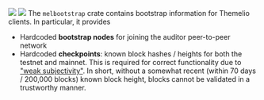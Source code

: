 [![](https://img.shields.io/crates/v/melbootstrap)](https://crates.io/crates/melbootstrap)
![](https://img.shields.io/crates/l/melbootstrap)
The `melbootstrap` crate contains bootstrap information for Themelio clients. In particular, it provides

- Hardcoded **bootstrap nodes** for joining the auditor peer-to-peer network
- Hardcoded **checkpoints**: known block hashes / heights for both the testnet and mainnet. This is required for correct functionality due to ["weak subjectivity"](https://blog.ethereum.org/2014/11/25/proof-stake-learned-love-weak-subjectivity/). In short, without a somewhat recent (within 70 days / 200,000 blocks) known block height, blocks cannot be validated in a trustworthy manner.
